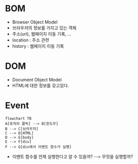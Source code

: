 # BOM

- Browser Object Model
- 브라우저의 정보를 가지고 있는 객체
- 주소(url), 웹페이지 이동 기록, ...
- location : 주소 관련
- history : 웹페이지 이동 기록

# DOM

- Document Object Model
- HTML에 대한 정보를 갖고있다.

# Event

```mermaid
flowchart TB
A[유저의 클릭] --> B[윈도우]
B --> C[브라우저]
C --> D[HTML]
D --> E[body]
E --> F[div]
F --> G[div에서 이벤트 함수가 실행]
```

- 이벤트 함수를 언제 실행한다고 알 수 있을까? --> 무엇을 실행할까?
